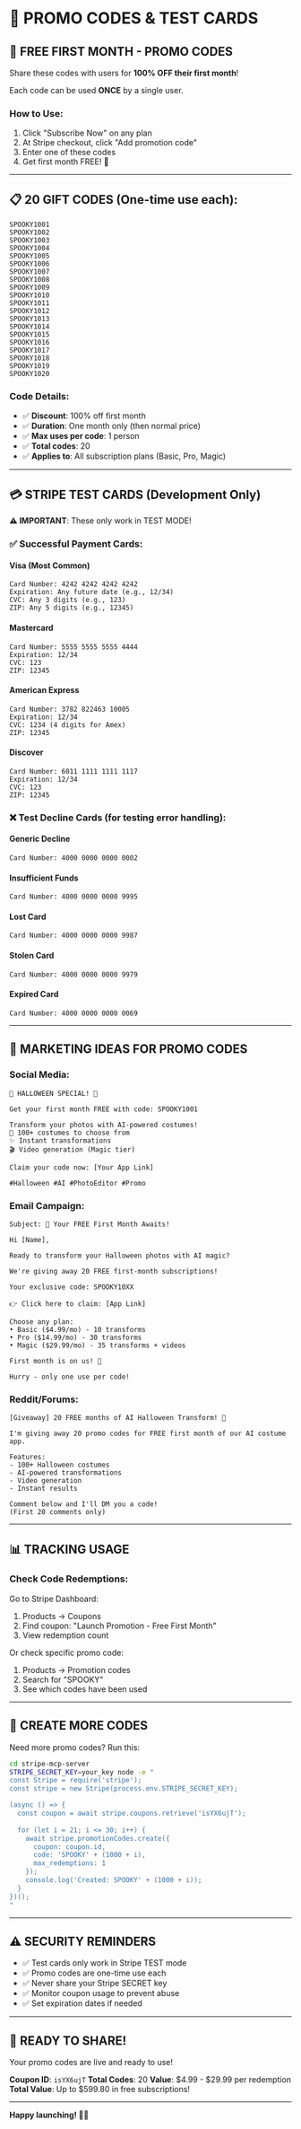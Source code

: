 # 🎁 PROMO CODES & TEST CARDS

## 🎃 FREE FIRST MONTH - PROMO CODES

Share these codes with users for **100% OFF their first month**!

Each code can be used **ONCE** by a single user.

### How to Use:
1. Click "Subscribe Now" on any plan
2. At Stripe checkout, click "Add promotion code"
3. Enter one of these codes
4. Get first month FREE! 🎉

---

## 📋 20 GIFT CODES (One-time use each):

```
SPOOKY1001
SPOOKY1002
SPOOKY1003
SPOOKY1004
SPOOKY1005
SPOOKY1006
SPOOKY1007
SPOOKY1008
SPOOKY1009
SPOOKY1010
SPOOKY1011
SPOOKY1012
SPOOKY1013
SPOOKY1014
SPOOKY1015
SPOOKY1016
SPOOKY1017
SPOOKY1018
SPOOKY1019
SPOOKY1020
```

### Code Details:
- ✅ **Discount**: 100% off first month
- ✅ **Duration**: One month only (then normal price)
- ✅ **Max uses per code**: 1 person
- ✅ **Total codes**: 20
- ✅ **Applies to**: All subscription plans (Basic, Pro, Magic)

---

## 💳 STRIPE TEST CARDS (Development Only)

**⚠️ IMPORTANT**: These only work in TEST MODE!

### ✅ Successful Payment Cards:

#### Visa (Most Common)
```
Card Number: 4242 4242 4242 4242
Expiration: Any future date (e.g., 12/34)
CVC: Any 3 digits (e.g., 123)
ZIP: Any 5 digits (e.g., 12345)
```

#### Mastercard
```
Card Number: 5555 5555 5555 4444
Expiration: 12/34
CVC: 123
ZIP: 12345
```

#### American Express
```
Card Number: 3782 822463 10005
Expiration: 12/34
CVC: 1234 (4 digits for Amex)
ZIP: 12345
```

#### Discover
```
Card Number: 6011 1111 1111 1117
Expiration: 12/34
CVC: 123
ZIP: 12345
```

### ❌ Test Decline Cards (for testing error handling):

#### Generic Decline
```
Card Number: 4000 0000 0000 0002
```

#### Insufficient Funds
```
Card Number: 4000 0000 0000 9995
```

#### Lost Card
```
Card Number: 4000 0000 0000 9987
```

#### Stolen Card
```
Card Number: 4000 0000 0000 9979
```

#### Expired Card
```
Card Number: 4000 0000 0000 0069
```

---

## 🎯 MARKETING IDEAS FOR PROMO CODES

### Social Media:
```
🎃 HALLOWEEN SPECIAL! 🎃

Get your first month FREE with code: SPOOKY1001

Transform your photos with AI-powered costumes!
👻 100+ costumes to choose from
✨ Instant transformations
🎬 Video generation (Magic tier)

Claim your code now: [Your App Link]

#Halloween #AI #PhotoEditor #Promo
```

### Email Campaign:
```
Subject: 🎃 Your FREE First Month Awaits!

Hi [Name],

Ready to transform your Halloween photos with AI magic?

We're giving away 20 FREE first-month subscriptions!

Your exclusive code: SPOOKY10XX

👉 Click here to claim: [App Link]

Choose any plan:
• Basic ($4.99/mo) - 10 transforms
• Pro ($14.99/mo) - 30 transforms  
• Magic ($29.99/mo) - 35 transforms + videos

First month is on us! 🎉

Hurry - only one use per code!
```

### Reddit/Forums:
```
[Giveaway] 20 FREE months of AI Halloween Transform! 🎃

I'm giving away 20 promo codes for FREE first month of our AI costume app.

Features:
- 100+ Halloween costumes
- AI-powered transformations
- Video generation
- Instant results

Comment below and I'll DM you a code!
(First 20 comments only)
```

---

## 📊 TRACKING USAGE

### Check Code Redemptions:

Go to Stripe Dashboard:
1. Products → Coupons
2. Find coupon: "Launch Promotion - Free First Month"
3. View redemption count

Or check specific promo code:
1. Products → Promotion codes
2. Search for "SPOOKY"
3. See which codes have been used

---

## 🔄 CREATE MORE CODES

Need more promo codes? Run this:

```bash
cd stripe-mcp-server
STRIPE_SECRET_KEY=your_key node -e "
const Stripe = require('stripe');
const stripe = new Stripe(process.env.STRIPE_SECRET_KEY);

(async () => {
  const coupon = await stripe.coupons.retrieve('isYX6ujT');
  
  for (let i = 21; i <= 30; i++) {
    await stripe.promotionCodes.create({
      coupon: coupon.id,
      code: 'SPOOKY' + (1000 + i),
      max_redemptions: 1
    });
    console.log('Created: SPOOKY' + (1000 + i));
  }
})();
"
```

---

## ⚠️ SECURITY REMINDERS

- ✅ Test cards only work in Stripe TEST mode
- ✅ Promo codes are one-time use each
- ✅ Never share your Stripe SECRET key
- ✅ Monitor coupon usage to prevent abuse
- ✅ Set expiration dates if needed

---

## 🎉 READY TO SHARE!

Your promo codes are live and ready to use!

**Coupon ID**: `isYX6ujT`
**Total Codes**: 20
**Value**: $4.99 - $29.99 per redemption
**Total Value**: Up to $599.80 in free subscriptions!

---

**Happy launching! 🎃🚀**